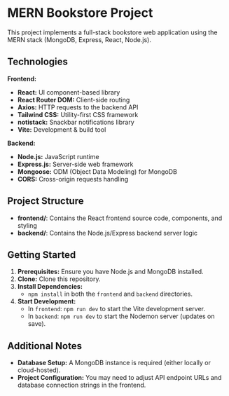 # MERN Bookstore Project

This project implements a full-stack bookstore web application using the MERN stack (MongoDB, Express, React, Node.js).

## **Technologies**

**Frontend:**

- **React:** UI component-based library
- **React Router DOM:** Client-side routing
- **Axios:** HTTP requests to the backend API
- **Tailwind CSS:** Utility-first CSS framework
- **notistack:** Snackbar notifications library
- **Vite:** Development & build tool

**Backend:**

- **Node.js:** JavaScript runtime
- **Express.js:** Server-side web framework
- **Mongoose:** ODM (Object Data Modeling) for MongoDB
- **CORS:** Cross-origin requests handling

## **Project Structure**

- **frontend/**: Contains the React frontend source code, components, and styling
- **backend/**: Contains the Node.js/Express backend server logic

## **Getting Started**

1. **Prerequisites:** Ensure you have Node.js and MongoDB installed.
2. **Clone:** Clone this repository.
3. **Install Dependencies:**
   - `npm install` in both the `frontend` and `backend` directories.
4. **Start Development:**
   - In `frontend`: `npm run dev` to start the Vite development server.
   - In `backend`: `npm run dev` to start the Nodemon server (updates on save).

## **Additional Notes**

- **Database Setup:** A MongoDB instance is required (either locally or cloud-hosted).
- **Project Configuration:** You may need to adjust API endpoint URLs and database connection strings in the frontend.
